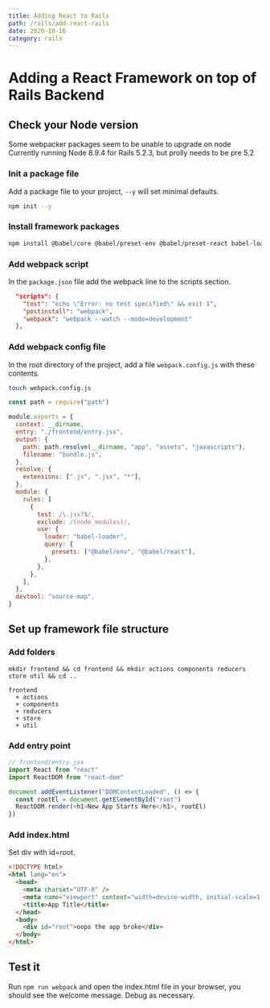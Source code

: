 ```yaml
---
title: Adding React to Rails
path: /rails/add-react-rails
date: 2020-10-16
category: rails
---
```


# Adding a React Framework on top of Rails Backend

## Check your Node version

Some webpacker packages seem to be unable to upgrade on node
Currently running Node 8.9.4 for Rails 5.2.3, but prolly needs to be pre 5.2

### Init a package file

Add a package file to your project, `--y` will set minimal defaults.

```bash
npm init --y
```

### Install framework packages

```bash
npm install @babel/core @babel/preset-env @babel/preset-react babel-loader react react-dom react-redux react-router-dom redux redux-logger redux-thunk webpack webpack-cli
```

### Add webpack script

In the `package.json` file add the webpack line to the scripts section.

```json
  "scripts": {
    "test": "echo \"Error: no test specified\" && exit 1",
    "postinstall": "webpack",
    "webpack": "webpack --watch --mode=development"
  },
```

### Add webpack config file

In the root directory of the project, add a file `webpack.config.js` with these contents.

```bash
touch webpack.config.js
```

```js
const path = require("path")

module.exports = {
  context: __dirname,
  entry: "./frontend/entry.jsx",
  output: {
    path: path.resolve(__dirname, "app", "assets", "javascripts"),
    filename: "bundle.js",
  },
  resolve: {
    extensions: [".js", ".jsx", "*"],
  },
  module: {
    rules: [
      {
        test: /\.jsx?$/,
        exclude: /(node_modules)/,
        use: {
          loader: "babel-loader",
          query: {
            presets: ["@babel/env", "@babel/react"],
          },
        },
      },
    ],
  },
  devtool: "source-map",
}
```

## Set up framework file structure

### Add folders

```
mkdir frontend && cd frontend && mkdir actions components reducers store util && cd ..
```

```
frontend
  + actions
  + components
  + reducers
  + store
  + util
```

### Add entry point

```js
// frontend/entry.jsx
import React from "react"
import ReactDOM from "react-dom"

document.addEventListener("DOMContentLoaded", () => {
  const rootEl = document.getElementById("root")
  ReactDOM.render(<h1>New App Starts Here</h1>, rootEl)
})
```

### Add index.html

Set div with id=root.

```html
<!DOCTYPE html>
<html lang="en">
  <head>
    <meta charset="UTF-8" />
    <meta name="viewport" content="width=device-width, initial-scale=1.0" />
    <title>App Title</title>
  </head>
  <body>
    <div id="root">oops the app broke</div>
  </body>
</html>
```

## Test it

Run `npm run webpack` and open the index.html file in your browser, you should see the welcome message. Debug as necessary.
